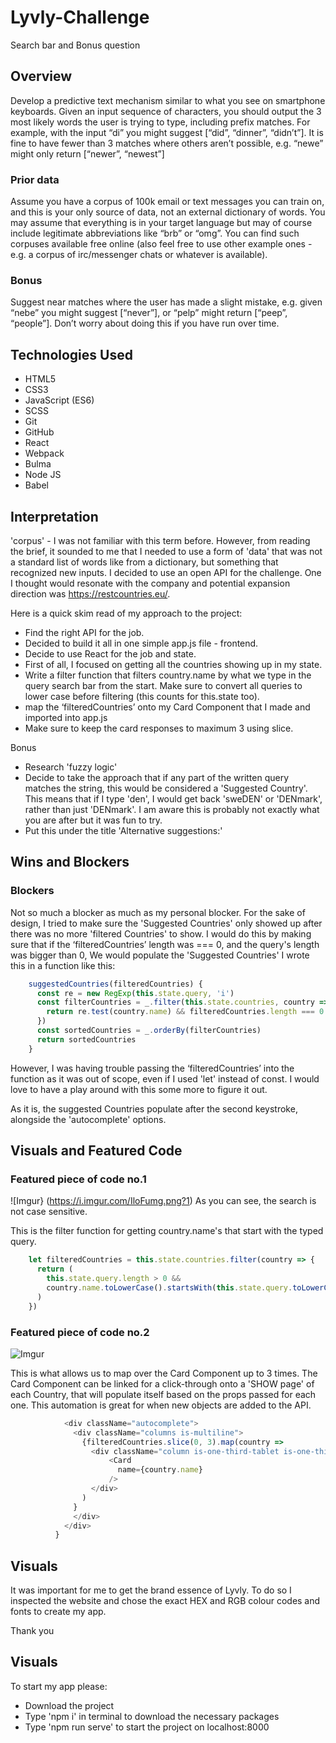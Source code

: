# Lyvly-Challenge

Search bar and Bonus question

## Overview
Develop a predictive text mechanism similar to what you see on smartphone keyboards. Given an input sequence of characters, you should output the 3 most likely words the user is trying to type, including prefix matches. For example, with the input “di” you might suggest [“did”, “dinner”, “didn’t”]. It is fine to have fewer than 3 matches where others aren’t possible, e.g. “newe” might only return [“newer”, “newest”]

### Prior data

Assume you have a corpus of 100k email or text messages you can train on, and this is your only source of data, not an external dictionary of words. You may assume that everything is in your target language but may of course include legitimate abbreviations like “brb” or “omg”. You can find such corpuses available free online (also feel free to use other example ones - e.g. a corpus of irc/messenger chats or whatever is available).

### Bonus

Suggest near matches where the user has made a slight mistake, e.g. given “nebe” you might suggest [“never”], or “pelp” might return [“peep”, “people”]. Don’t worry about doing this if you have run over time.



## Technologies Used

* HTML5
* CSS3
* JavaScript (ES6)
* SCSS
* Git
* GitHub
* React
* Webpack
* Bulma
* Node JS
* Babel


## Interpretation

'corpus' - I was not familiar with this term before. However, from reading the brief, it sounded to me that I needed to use a form of 'data' that was not a standard list of words like from a dictionary, but something that recognized new inputs. I decided to use an open API for the challenge. One I thought would resonate with the company and potential expansion direction was https://restcountries.eu/.

Here is a quick skim read of my approach to the project:
* Find the right API for the job.
* Decided to build it all in one simple app.js file - frontend.
* Decide to use React for the job and state.
* First of all, I focused on getting all the countries showing up in my state.
* Write a filter function that filters country.name by what we type in the query search bar from the start. Make sure to convert all queries to lower case before filtering (this counts for this.state too).
* map the ‘filteredCountries’ onto my Card Component that I made and imported into app.js
* Make sure to keep the card responses to maximum 3 using slice.

Bonus
* Research 'fuzzy logic'
* Decide to take the approach that if any part of the written query matches the string, this would be considered a 'Suggested Country'. This means that if I type 'den', I would get back 'sweDEN' or 'DENmark', rather than just 'DENmark'. I am aware this is probably not exactly what you are after but it was fun to try.
* Put this under the title 'Alternative suggestions:'

## Wins and Blockers

### Blockers
Not so much a blocker as much as my personal blocker. For the sake of design, I tried to make sure the 'Suggested Countries' only showed up after there was no more 'filtered Countries' to show. I would do this by making sure that if the ‘filteredCountries’ length was === 0, and the query's length was bigger than 0, We would populate the 'Suggested Countries'
I wrote this in a function like this:

```javascript
    suggestedCountries(filteredCountries) {
      const re = new RegExp(this.state.query, 'i')
      const filterCountries = _.filter(this.state.countries, country => {
        return re.test(country.name) && filteredCountries.length === 0 && this.state.query.length > 0
      })
      const sortedCountries = _.orderBy(filterCountries)
      return sortedCountries
    }
```

However, I was having trouble passing the ‘filteredCountries’ into the function as it was out of scope, even if I used 'let' instead of const.
I would love to have a play around with this some more to figure it out.

As it is, the suggested Countries populate after the second keystroke, alongside the 'autocomplete' options.


## Visuals and Featured Code


### Featured piece of code no.1

![Imgur} (https://i.imgur.com/IloFumg.png?1)
As you can see, the search is not case sensitive.

This is the filter function for getting country.name's that start with the typed query.

```javascript
    let filteredCountries = this.state.countries.filter(country => {
      return (
        this.state.query.length > 0 &&
        country.name.toLowerCase().startsWith(this.state.query.toLowerCase())
      )
    })
```


### Featured piece of code no.2

![Imgur](https://i.imgur.com/UZITMP9.png?1)

This is what allows us to map over the Card Component up to 3 times. The Card Component can be linked for a click-through onto a 'SHOW page' of each Country, that will populate itself based on the props passed for each one. This automation is great for when new objects are added to the API.

```javascript
            <div className="autocomplete">
              <div className="columns is-multiline">
                {filteredCountries.slice(0, 3).map(country =>
                  <div className="column is-one-third-tablet is-one-third-desktop" key={country.alpha2Code}>
                      <Card
                        name={country.name}
                      />
                  </div>
                )
              }
              </div>
            </div>
          }
```


## Visuals

It was important for me to get the brand essence of Lyvly. To do so I inspected the website and chose the exact HEX  and RGB colour codes and fonts to create my app.

Thank you

## Visuals

To start my app please:
* Download the project
* Type 'npm i' in terminal to download the necessary packages
* Type 'npm run serve' to start the project on localhost:8000
